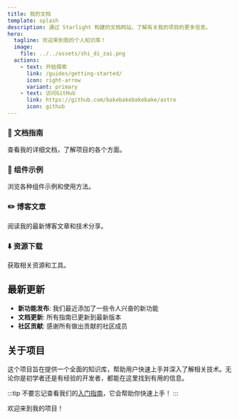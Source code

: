 ```yaml
---
title: 我的文档
template: splash
description: 通过 Starlight 构建的文档网站，了解有关我的项目的更多信息。
hero:
  tagline: 欢迎来到我的个人知识库！
  image:
    file: ../../assets/shi_di_zai.png
  actions:
    - text: 开始探索
      link: /guides/getting-started/
      icon: right-arrow
      variant: primary
    - text: 访问GitHub
      link: https://github.com/bakebakebakebake/astro
      icon: github
---
```


<!-- {/* 使用内联方式引入组件 */} -->
<!-- {/* <Card> 和 <CardGrid> 组件 */} -->

<div class="card-grid">
  <div class="card">
    <h3>📄 文档指南</h3>
    <p>查看我的详细文档，了解项目的各个方面。</p>
  </div>
  <div class="card">
    <h3>🧩 组件示例</h3>
    <p>浏览各种组件示例和使用方法。</p>
  </div>
  <div class="card">
    <h3>✏️ 博客文章</h3>
    <p>阅读我的最新博客文章和技术分享。</p>
  </div>
  <div class="card">
    <h3>⬇️ 资源下载</h3>
    <p>获取相关资源和工具。</p>
  </div>
</div>

## 最新更新

- **新功能发布**: 我们最近添加了一些令人兴奋的新功能
- **文档更新**: 所有指南已更新到最新版本
- **社区贡献**: 感谢所有做出贡献的社区成员

## 关于项目

这个项目旨在提供一个全面的知识库，帮助用户快速上手并深入了解相关技术。无论你是初学者还是有经验的开发者，都能在这里找到有用的信息。

:::tip
不要忘记查看我们的[入门指南](/guides/getting-started/)，它会帮助你快速上手！
:::

欢迎来到我的项目！
